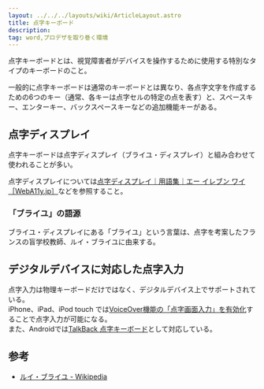 ```yaml
---
layout: ../../../layouts/wiki/ArticleLayout.astro
title: 点字キーボード
description:
tag: word,プロデザを取り巻く環境
---
```


点字キーボードとは、視覚障害者がデバイスを操作するために使用する特別なタイプのキーボードのこと。

一般的に点字キーボードは通常のキーボードとは異なり、各点字文字を作成するための6つのキー（通常、各キーは点字セルの特定の点を表す）と、スペースキー、エンターキー、バックスペースキーなどの追加機能キーがある。

## 点字ディスプレイ

点字キーボードは点字ディスプレイ（ブライユ・ディスプレイ）と組み合わせて使われることが多い。

点字ディスプレイについては[点字ディスプレイ｜用語集｜エー イレブン ワイ［WebA11y.jp］](https://weba11y.jp/glossary/ta/braille-display/)などを参照すること。

### 「ブライユ」の語源

ブライユ・ディスプレイにある「ブライユ」という言葉は、点字を考案したフランスの盲学校教師、ルイ・ブライユに由来する。

## デジタルデバイスに対応した点字入力

点字入力は物理キーボードだけではなく、デジタルデバイス上でサポートされている。  
iPhone、iPad、iPod touch では[VoiceOver機能の「点字画面入力」を有効化](https://support.apple.com/ja-jp/HT210066)することで点字入力が可能になる。  
また、Androidでは[TalkBack 点字キーボード](https://support.google.com/accessibility/android/answer/9728765?hl=ja)として対応している。

## 参考

- [ルイ・ブライユ - Wikipedia](https://ja.wikipedia.org/wiki/%E3%83%AB%E3%82%A4%E3%83%BB%E3%83%96%E3%83%A9%E3%82%A4%E3%83%A6)